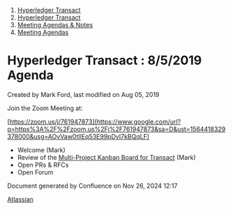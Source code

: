 1. [Hyperledger Transact](index.html)
2. [Hyperledger Transact](Hyperledger-Transact_23101448.html)
3. [Meeting Agendas &amp; Notes](23101835.html)
4. [Meeting Agendas](Meeting-Agendas_23101839.html)

# Hyperledger Transact : 8/5/2019 Agenda

Created by Mark Ford, last modified on Aug 05, 2019

Join the Zoom Meeting at:

[https://zoom.us/j/761947873](https://www.google.com/url?q=https%3A%2F%2Fzoom.us%2Fj%2F761947873&sa=D&ust=1564418329378000&usg=AOvVaw0tIlEq53E99pDvI7kBQqLF)

- Welcome (Mark)
- Review of the [Multi-Project Kanban Board for Transact](https://jira.hyperledger.org/secure/RapidBoard.jspa?rapidView=232&quickFilter=621) (Mark)
- Open PRs &amp; RFCs
- Open Forum

Document generated by Confluence on Nov 26, 2024 12:17

[Atlassian](http://www.atlassian.com/)
